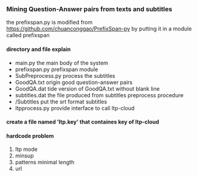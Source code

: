 ### Mining Question-Answer pairs from texts and subtitles ###
the prefixspan.py is modified from https://github.com/chuanconggao/PrefixSpan-py by putting it in a module called prefixspan
#### directory and file explain ####
* main.py                                               the main body of the system
* prefixspan.py                                         prefixspan module
* SubPreprocess.py                                      process the subtitles
* GoodQA.txt                                            origin good question-answer pairs
* GoodQA.dat                                            tide version of GoodQA.txt without blank line
* subtitles.dat                                         the file produced from subtitles preprocess procedure
* /Subtitles                                            put the srt format subtitles
* ltpprocess.py                                         provide interface to call ltp-cloud
#### create a file named 'ltp.key' that containes key of ltp-cloud ####
#### hardcode problem ####
1. ltp mode
2. minsup
3. patterns minimal length
4. url
